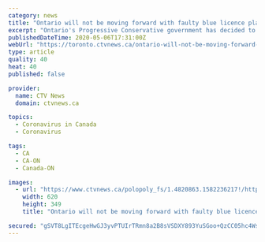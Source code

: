 ```yaml
---
category: news
title: "Ontario will not be moving forward with faulty blue licence plates"
excerpt: "Ontario's Progressive Conservative government has decided to not move forward with the blue licence plate design for passenger vehicles following readability concerns."
publishedDateTime: 2020-05-06T17:31:00Z
webUrl: "https://toronto.ctvnews.ca/ontario-will-not-be-moving-forward-with-faulty-blue-licence-plates-1.4927535?cache=yes%3FclipId%3D104070%3FclipId%3D375756%2F5-things-to-know-for-tuesday-november-5-2019-1.4670488"
type: article
quality: 40
heat: 40
published: false

provider:
  name: CTV News
  domain: ctvnews.ca

topics:
  - Coronavirus in Canada
  - Coronavirus

tags:
  - CA
  - CA-ON
  - Canada-ON

images:
  - url: "https://www.ctvnews.ca/polopoly_fs/1.4820863.1582236217!/httpImage/image.jpg_gen/derivatives/landscape_620/image.jpg"
    width: 620
    height: 349
    title: "Ontario will not be moving forward with faulty blue licence plates"

secured: "gSVT8LgITEcgeHwGJ3yvPTUIrTRmn8a2B8sVSDXY893YuSGoo+QzCC05hc4WsOBBtEZTHK0NKHYRkDMJV8QR4tYYUx8ezxjdaMUHBx4va4l2V8W1S0dUJDiOIxvFixOuJclEdeG544m5q115iGyvkaIUsjNr7MNmWiMJ5zEe6VVnfP15Z5ggZhU8TzK3BusZEfqcIpNveGRgyHVbhLyCzxvNoaDPAqEj44d7gI+QPx1JVImXvZpNpiFqFdbvdbarvkaMS5z466jqxYP4R5SxfztR5Tvf+ojemrDJTlsqncQjRoFdiItV9HlDixuO6sZ9;nRno0ubdOukUaEFz1mIGFw=="
---
```


